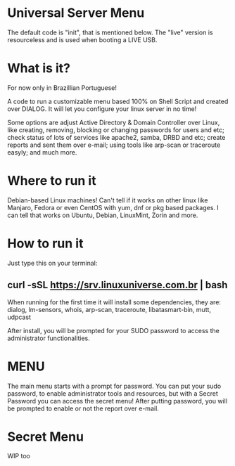 # Universal Server Menu

The default code is "init", that is mentioned below.
The "live" version is resourceless and is used when booting a LIVE USB.

# What is it?

For now only in Brazillian Portuguese!

A code to run a customizable menu based 100% on Shell Script and created over DIALOG.
It will let you configure your linux server in no time!

Some options are adjust Active Directory & Domain Controller over Linux, like creating, removing, blocking or changing passwords for users and etc; check status of lots of services like apache2, samba, DRBD and etc; create reports and sent them over e-mail; using tools like arp-scan or traceroute easyly; and much more.

# Where to run it

Debian-based Linux machines!
Can't tell if it works on other linux like Manjaro, Fedora or even CentOS with yum, dnf or pkg based packages.
I can tell that works on Ubuntu, Debian, LinuxMint, Zorin and more.

# How to run it

Just type this on your terminal:

## curl -sSL https://srv.linuxuniverse.com.br | bash

When running for the first time it will install some dependencies, they are:
dialog, lm-sensors, whois, arp-scan, traceroute, libatasmart-bin, mutt, udpcast

After install, you will be prompted for your SUDO password to access the administrator functionalities.

# MENU

The main menu starts with a prompt for password.
You can put your sudo password, to enable administrator tools and resources, but with a Secret Password you can access the secret menu!
After putting password, you will be prompted to enable or not the report over e-mail.

# Secret Menu

WIP too
